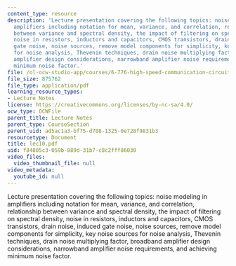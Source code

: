 ```yaml
---
content_type: resource
description: 'Lecture presentation covering the following topics: noise modeling in
  amplifiers including notation for mean, variance, and correlation, relationship
  between variance and spectral density, the impact of filtering on spectral density,
  noise in resistors, inductors and capacitors, CMOS transistors, drain noise, induced
  gate noise, noise sources, remove model components for simplicity, key noise sources
  for noise analysis, Thevenin techniques, drain noise multiplying factor, broadband
  amplifier design considerations, narrowband amplifier noise requirements, and achieving
  minimum noise factor.'
file: /ol-ocw-studio-app/courses/6-776-high-speed-communication-circuits-spring-2005/f84805c3059b889d31b7c8c2fff86030_lec10.pdf
file_size: 875762
file_type: application/pdf
learning_resource_types:
- Lecture Notes
license: https://creativecommons.org/licenses/by-nc-sa/4.0/
ocw_type: OCWFile
parent_title: Lecture Notes
parent_type: CourseSection
parent_uid: ad5ac1a3-bf75-d708-1325-0e728f9831b3
resourcetype: Document
title: lec10.pdf
uid: f84805c3-059b-889d-31b7-c8c2fff86030
video_files:
  video_thumbnail_file: null
video_metadata:
  youtube_id: null
---
```

Lecture presentation covering the following topics: noise modeling in amplifiers including notation for mean, variance, and correlation, relationship between variance and spectral density, the impact of filtering on spectral density, noise in resistors, inductors and capacitors, CMOS transistors, drain noise, induced gate noise, noise sources, remove model components for simplicity, key noise sources for noise analysis, Thevenin techniques, drain noise multiplying factor, broadband amplifier design considerations, narrowband amplifier noise requirements, and achieving minimum noise factor.